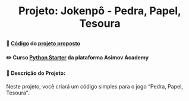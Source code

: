 # <p align="center"> <b> Projeto: Jokenpô - Pedra, Papel, Tesoura</b> 

####  📓 <a href="jokenpo.py">Código</a> do <a href="https://hub.asimov.academy/projeto/pedra-papel-e-tesoura/">projeto proposto</a> 
####  ✏️ Curso <a href="https://hub.asimov.academy/curso/python-starter/">Python Starter</a> da plataforma Asimov Academy
####  📜 Descrição do Projeto:
Neste projeto, você criará um código simples para o jogo “Pedra, Papel, Tesoura”.
